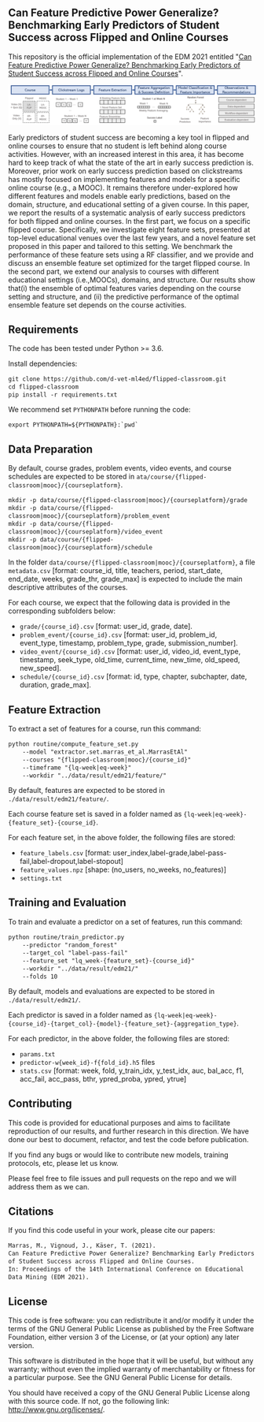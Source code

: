 ## Can Feature Predictive Power Generalize? Benchmarking Early Predictors of Student Success across Flipped and Online Courses

This repository is the official implementation of the EDM 2021 entitled "[Can Feature Predictive Power Generalize? Benchmarking Early Predictors of Student Success across Flipped and Online Courses](https://youtu.be/_1sdX3W5Q5A)". 

![Our approach](assets/schema.png)

Early predictors of student success are becoming a key tool in flipped and online courses to ensure that no student is left behind along course activities.  However, with an increased interest in this area, it has become hard to keep track of what the state of the art in early success prediction is.  Moreover, prior work on early success prediction based on clickstreams has mostly focused on implementing features and models for a specific online course (e.g.,  a MOOC). It remains therefore under-explored how different features and models enable early predictions, based on the domain, structure, and educational setting of a given course.  In this paper, we report the results of a systematic analysis of early success predictors for both flipped and online courses.  In the first part, we focus on a specific flipped course. Specifically, we investigate eight feature sets, presented at top-level educational venues over the last few years, and a novel feature set proposed in this paper and tailored to this setting.  We benchmark the performance of these feature sets using a RF classifier, and we provide and discuss an ensemble feature set optimized for the target flipped course.  In the second part, we extend our analysis to courses with different educational settings (i.e.,MOOCs),  domains,  and  structure.   Our  results  show  that(i) the ensemble of optimal features varies depending on the course setting and structure, and (ii) the predictive performance of the optimal ensemble feature set depends on the course activities.

## Requirements

The code has been tested under Python >= 3.6. 

Install dependencies:

```setup
git clone https://github.com/d-vet-ml4ed/flipped-classroom.git
cd flipped-classroom
pip install -r requirements.txt
```

We recommend set ```PYTHONPATH``` before running the code:
```
export PYTHONPATH=${PYTHONPATH}:`pwd`
```

## Data Preparation

By default, course grades, problem events, video events, and course schedules are expected to be stored in ```ata/course/{flipped-classroom|mooc}/{courseplatform}```.

```
mkdir -p data/course/{flipped-classroom|mooc}/{courseplatform}/grade
mkdir -p data/course/{flipped-classroom|mooc}/{courseplatform}/problem_event
mkdir -p data/course/{flipped-classroom|mooc}/{courseplatform}/video_event
mkdir -p data/course/{flipped-classroom|mooc}/{courseplatform}/schedule
```

In the folder ```data/course/{flipped-classroom|mooc}/{courseplatform}```, a file ```metadata.csv``` [format: course_id, title, teachers, period, start_date, end_date, weeks, grade_thr, grade_max] is expected to include the main descriptive attributes of the courses.

For each course, we expect that the following data is provided in the corresponding subfolders below:
- ```grade/{course_id}.csv``` [format: user_id, grade, date].
- ```problem_event/{course_id}.csv``` [format: user_id, problem_id, event_type, timestamp, problem_type, grade, submission_number].
- ```video_event/{course_id}.csv``` [format: user_id, video_id, event_type, timestamp, seek_type, old_time, current_time, new_time, old_speed, new_speed].
- ```schedule/{course_id}.csv``` [format: id, type, chapter, subchapter, date, duration, grade_max].

## Feature Extraction

To extract a set of features for a course, run this command:

```train
python routine/compute_feature_set.py 
    --model "extractor.set.marras_et_al.MarrasEtAl" 
    --courses "{flipped-classroom|mooc}/{course_id}"
    --timeframe "{lq-week|eq-week}"
    --workdir "../data/result/edm21/feature/"
```

By default, features are expected to be stored in ```./data/result/edm21/feature/```. 

Each course feature set is saved in a folder named as ```{lq-week|eq-week}-{feature_set}-{course_id}```.

For each feature set, in the above folder, the following files are stored:
- ```feature_labels.csv``` [format: user_index,label-grade,label-pass-fail,label-dropout,label-stopout]
- ```feature_values.npz``` [shape: (no_users, no_weeks, no_features)]
- ```settings.txt```

## Training and Evaluation

To train and evaluate a predictor on a set of features, run this command:

```train
python routine/train_predictor.py 
    --predictor "random_forest"
    --target_col "label-pass-fail"
    --feature_set "lq_week-{feature_set}-{course_id}"
    --workdir "../data/result/edm21/"
    --folds 10
```

By default, models and evaluations are expected to be stored in ```./data/result/edm21/```. 

Each predictor is saved in a folder named as ```{lq-week|eq-week}-{course_id}-{target_col}-{model}-{feature_set}-{aggregation_type}```.

For each predictor, in the above folder, the following files are stored:
- ```params.txt```
- ```predictor-w{week_id}-f{fold_id}.h5``` files
- ```stats.csv``` [format: week, fold, y_train_idx, y_test_idx, auc, bal_acc, f1, acc_fail, acc_pass, bthr, ypred_proba, ypred, ytrue]

## Contributing 

This code is provided for educational purposes and aims to facilitate reproduction of our results, and further research 
in this direction. We have done our best to document, refactor, and test the code before publication.

If you find any bugs or would like to contribute new models, training protocols, etc, please let us know.

Please feel free to file issues and pull requests on the repo and we will address them as we can.

## Citations
If you find this code useful in your work, please cite our papers:

```
Marras, M., Vignoud, J., Käser, T. (2021). 
Can Feature Predictive Power Generalize? Benchmarking Early Predictors of Student Success across Flipped and Online Courses. 
In: Proceedings of the 14th International Conference on Educational Data Mining (EDM 2021). 
```

## License
This code is free software: you can redistribute it and/or modify it under the terms of the GNU General Public License as published by the Free Software Foundation, either version 3 of the License, or (at your option) any later version.

This software is distributed in the hope that it will be useful, but without any warranty; without even the implied warranty of merchantability or fitness for a particular purpose. See the GNU General Public License for details.

You should have received a copy of the GNU General Public License along with this source code. If not, go the following link: http://www.gnu.org/licenses/.


